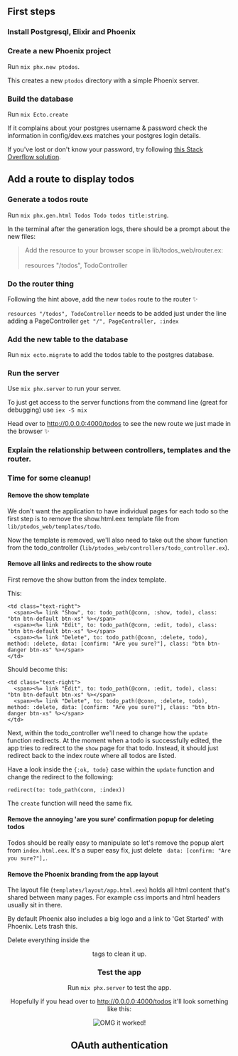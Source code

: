 ## First steps

### Install Postgresql, Elixir and Phoenix


### Create a new Phoenix project
Run `mix phx.new ptodos`.

This creates a new `ptodos` directory with a simple Phoenix server.

### Build the database
Run `mix Ecto.create`

If it complains about your postgres username & password check the information in
config/dev.exs matches your postgres login details.

If you've lost or don't know your password, try following [this Stack Overflow solution](https://stackoverflow.com/questions/35785892/ecto-postgres-install-error-password-authentication-failed#answer-37375810).

## Add a route to display todos

### Generate a todos route
Run `mix phx.gen.html Todos Todo todos title:string`.

In the terminal after the generation logs, there should be a prompt about the new files:

> Add the resource to your browser scope in lib/todos_web/router.ex:<br><br>
    resources "/todos", TodoController

### Do the router thing
Following the hint above, add the new `todos` route to the router :sparkles:

`resources "/todos", TodoController` needs to be added just under the line adding a PageController `get "/", PageController, :index`

### Add the new table to the database
Run `mix ecto.migrate` to add the todos table to the postgres database.

### Run the server
Use `mix phx.server` to run your server.

To just get access to the server functions from the command line (great for debugging) use `iex -S mix`

Head over to http://0.0.0.0:4000/todos to see the new route we just made in the browser :sparkles:

### Explain the relationship between controllers, templates and the router.

### Time for some cleanup!

#### Remove the show template
We don't want the application to have individual pages for each todo so the first step is to remove the show.html.eex template file from `lib/ptodos_web/templates/todo`.

Now the template is removed, we'll also need to take out the show function from the todo_controller (`lib/ptodos_web/controllers/todo_controller.ex`).

#### Remove all links and redirects to the show route

First remove the show button from the index template.

This:

```iex
<td class="text-right">
  <span><%= link "Show", to: todo_path(@conn, :show, todo), class: "btn btn-default btn-xs" %></span>
  <span><%= link "Edit", to: todo_path(@conn, :edit, todo), class: "btn btn-default btn-xs" %></span>
  <span><%= link "Delete", to: todo_path(@conn, :delete, todo), method: :delete, data: [confirm: "Are you sure?"], class: "btn btn-danger btn-xs" %></span>
</td>
```

Should become this:

```iex
<td class="text-right">
  <span><%= link "Edit", to: todo_path(@conn, :edit, todo), class: "btn btn-default btn-xs" %></span>
  <span><%= link "Delete", to: todo_path(@conn, :delete, todo), method: :delete, data: [confirm: "Are you sure?"], class: "btn btn-danger btn-xs" %></span>
</td>
```

Next, within the todo_controller we'll need to change how the `update` function redirects. At the moment when a todo is successfully edited, the app tries to redirect to the `show` page for that todo. Instead, it should just redirect back to the index route where all todos are listed.

Have a look inside the `{:ok, todo}` case within the `update` function and change the redirect to the following:

```iex
redirect(to: todo_path(conn, :index))
```

The `create` function will need the same fix.

#### Remove the annoying 'are you sure' confirmation popup for deleting todos

Todos should be really easy to manipulate so let's remove the popup alert from `index.html.eex`. It's a super easy fix, just delete ` data: [confirm: "Are you sure?"],`.

#### Remove the Phoenix branding from the app layout

The layout file (`templates/layout/app.html.eex`) holds all html content that's shared between many pages. For example css imports and html headers usually sit in there.

By default Phoenix also includes a big logo and a link to 'Get Started' with Phoenix. Lets trash this.

Delete everything inside the <header> tags to clean it up.

### Test the app

Run `mix phx.server` to test the app.

Hopefully if you head over to http://0.0.0.0:4000/todos it'll look something like this:

![OMG it worked!](https://user-images.githubusercontent.com/22300773/29921885-51e9e594-8e4b-11e7-8415-f7e73c722e50.png)

## OAuth authentication
